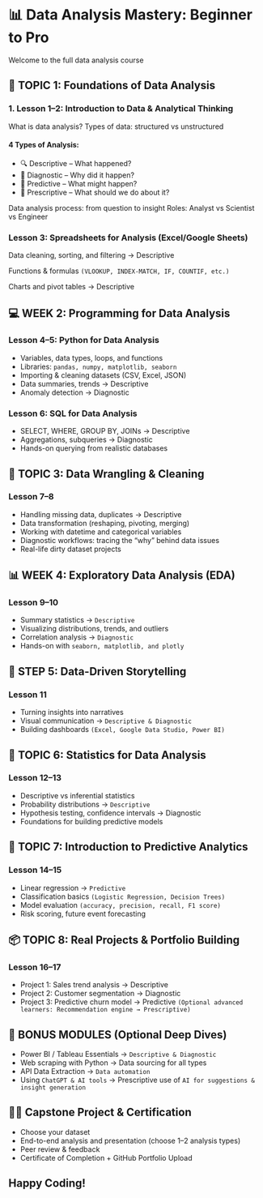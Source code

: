 # 📊 Data Analysis Mastery: Beginner to Pro
Welcome to the full data analysis course

## 🧱 TOPIC 1: Foundations of Data Analysis
### 1. Lesson 1–2: Introduction to Data & Analytical Thinking
What is data analysis?
Types of data: structured vs unstructured
#### 4 Types of Analysis:
- 🔍 Descriptive – What happened?
- 🧭 Diagnostic – Why did it happen?
- 🔮 Predictive – What might happen?
- 🧠 Prescriptive – What should we do about it?


Data analysis process: from question to insight
Roles: Analyst vs Scientist vs Engineer

### Lesson 3: Spreadsheets for Analysis (Excel/Google Sheets)
Data cleaning, sorting, and filtering → Descriptive

Functions & formulas ```(VLOOKUP, INDEX-MATCH, IF, COUNTIF, etc.)```

Charts and pivot tables → Descriptive

## 💻 WEEK 2: Programming for Data Analysis
### Lesson 4–5: Python for Data Analysis
- Variables, data types, loops, and functions
- Libraries: ``` pandas, numpy, matplotlib, seaborn ```
- Importing & cleaning datasets (CSV, Excel, JSON)
- Data summaries, trends → Descriptive
- Anomaly detection → Diagnostic

### Lesson 6: SQL for Data Analysis
- SELECT, WHERE, GROUP BY, JOINs → Descriptive
- Aggregations, subqueries → Diagnostic
- Hands-on querying from realistic databases

## 📐 TOPIC 3: Data Wrangling & Cleaning
### Lesson 7–8
- Handling missing data, duplicates → Descriptive
- Data transformation (reshaping, pivoting, merging)
- Working with datetime and categorical variables
- Diagnostic workflows: tracing the “why” behind data issues
- Real-life dirty dataset projects


## 📊 WEEK 4: Exploratory Data Analysis (EDA)
### Lesson 9–10
- Summary statistics → ```Descriptive```
- Visualizing distributions, trends, and outliers
- Correlation analysis → ```Diagnostic```
- Hands-on with ```seaborn, matplotlib, and plotly```

## 🧠 STEP 5: Data-Driven Storytelling
### Lesson 11
- Turning insights into narratives
- Visual communication → ```Descriptive & Diagnostic```
- Building dashboards ```(Excel, Google Data Studio, Power BI)```

## 🧮 TOPIC 6: Statistics for Data Analysis
### Lesson 12–13
- Descriptive vs inferential statistics
- Probability distributions → ```Descriptive```
- Hypothesis testing, confidence intervals → Diagnostic
- Foundations for building predictive models

## 🧠 TOPIC 7: Introduction to Predictive Analytics
### Lesson 14–15
- Linear regression → ```Predictive```
- Classification basics ```(Logistic Regression, Decision Trees)```
- Model evaluation ```(accuracy, precision, recall, F1 score)```
- Risk scoring, future event forecasting

## 📦 TOPIC 8: Real Projects & Portfolio Building
### Lesson 16–17
- Project 1: Sales trend analysis → Descriptive
- Project 2: Customer segmentation → Diagnostic
- Project 3: Predictive churn model → Predictive
```(Optional advanced learners: Recommendation engine → Prescriptive)```



## 🧰 BONUS MODULES (Optional Deep Dives)
- Power BI / Tableau Essentials → ```Descriptive & Diagnostic```
- Web scraping with Python → Data sourcing for all types
- API Data Extraction → ```Data automation```
- Using ```ChatGPT & AI tools``` → Prescriptive use of ``AI for suggestions & insight generation``


## 🧑‍💻 Capstone Project & Certification
- Choose your dataset
- End-to-end analysis and presentation (choose 1–2 analysis types)
- Peer review & feedback
- Certificate of Completion + GitHub Portfolio Upload


## Happy Coding!
